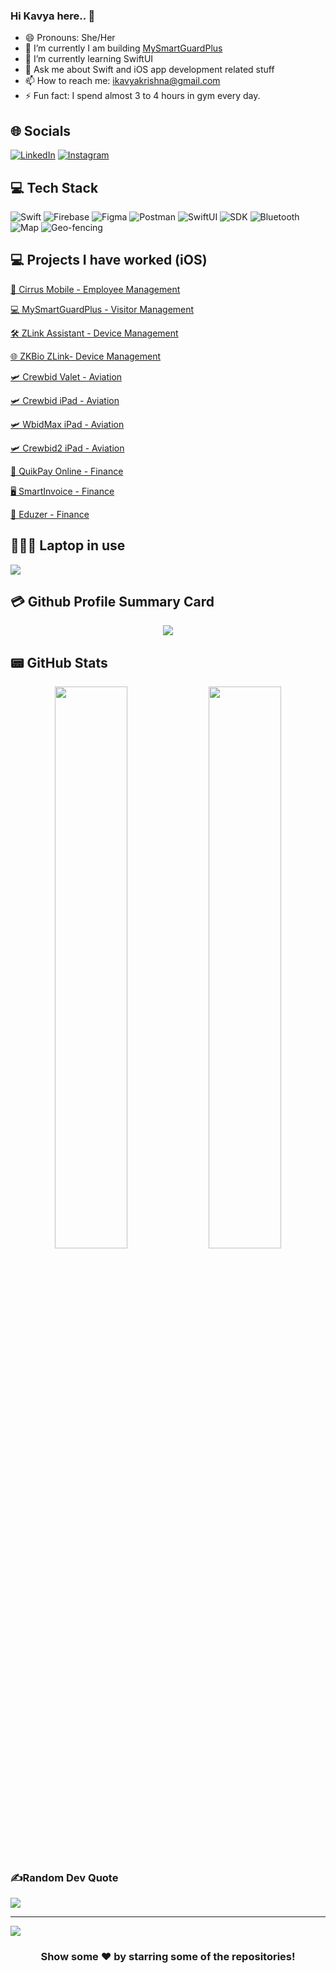 ### Hi Kavya here.. 👋

- 😄 Pronouns: She/Her
- 🔭 I’m currently I am building [MySmartGuardPlus](https://apps.apple.com/in/app/mysmartguardplus/id1665817043)
- 🌱 I’m currently learning SwiftUI
- 💬 Ask me about Swift and iOS app development related stuff
- 📫 How to reach me: ikavyakrishna@gmail.com
- ⚡ Fun fact: I spend almost 3 to 4 hours in gym every day.

## 🌐 Socials
[![LinkedIn](https://img.shields.io/badge/LinkedIn-0077B5?style=for-the-badge&logo=linkedin&logoColor=white)](https://linkedin.com/in/kavya-krishna-b77548160) [![Instagram](https://img.shields.io/badge/Instagram-E4405F?style=for-the-badge&logo=instagram&logoColor=white)](https://instagram.com/i_kavyaaa)

## 💻 Tech Stack
![Swift](https://img.shields.io/badge/swift-F54A2A?style=for-the-badge&logo=swift&logoColor=white) ![Firebase](https://img.shields.io/badge/firebase-%23039BE5.svg?style=for-the-badge&logo=firebase) ![Figma](https://img.shields.io/badge/figma-%23F24E1E.svg?style=for-the-badge&logo=figma&logoColor=white) ![Postman](https://img.shields.io/badge/Postman-FF6C37?style=for-the-badge&logo=postman&logoColor=white) ![SwiftUI](https://img.shields.io/badge/swiftui-%2300BCD4?style=for-the-badge&logo=swift&logoColor=white)
![SDK](https://img.shields.io/badge/sdk-%234285F4?style=for-the-badge&logo=visual-studio-code&logoColor=white)
![Bluetooth](https://img.shields.io/badge/bluetooth-%230A84FF?style=for-the-badge&logo=bluetooth&logoColor=white) ![Map](https://img.shields.io/badge/map-%234CAF50?style=for-the-badge&logo=google-maps&logoColor=white)
![Geo-fencing](https://img.shields.io/badge/geo--fencing-%23FF5722?style=for-the-badge&logo=mapbox&logoColor=white)



## 💻 Projects I have worked (iOS)

[📱 Cirrus Mobile - Employee Management](https://apps.apple.com/in/app/cirrus-mobile/id6523421292)

[💻 MySmartGuardPlus - Visitor Management](https://apps.apple.com/in/app/mysmartguardplus/id1665817043)

[🛠 ZLink Assistant - Device Management](https://apps.apple.com/in/app/zlink-assistant/id6444682611)

[🌐 ZKBio ZLink- Device Management](https://apps.apple.com/in/app/zkbio-zlink/id1640267070)

[🛩 Crewbid Valet - Aviation](https://apps.apple.com/us/app/crewbid-valet/id1233677874)

[🛩 Crewbid iPad - Aviation](https://apps.apple.com/us/app/crewbid/id563832596)

[🛩 WbidMax iPad - Aviation](https://apps.apple.com/us/app/wbidmax/id892320623)

[🛩 Crewbid2 iPad - Aviation](https://apps.apple.com/us/app/crewbid2/id1620490378)

[🛒 QuikPay Online - Finance](https://apps.apple.com/in/app/quikpayonline/id1540743531)

[🖥  SmartInvoice - Finance](https://apps.apple.com/us/app/abzer-smart-invoice/id1512008010)

[📖 Eduzer - Finance](https://apps.apple.com/us/app/eduzer/id1589962501)

## 👨🏻‍💻 Laptop in use
<img src="https://img.shields.io/badge/Apple-MacBook_Pro_2025 M4 Max-333333?style=for-the-badge&logo=apple&logoColor=white"/> 

## 💳 Github Profile Summary Card
<p align="center">
  <img src="https://github-profile-summary-cards.vercel.app/api/cards/profile-details?username=ikavyaaaa&theme=vue"/>
</p>

## 📟 GitHub Stats
<p align="center">
	<img width="48%" src="https://github-readme-stats.vercel.app/api?username=ikavyaaaa&show_icons=true&theme=vue" />
	<img width="48%" src="https://github-readme-streak-stats.herokuapp.com/?user=ikavyaaaa&theme=vue" />
</p>

### ✍️Random Dev Quote
![](https://quotes-github-readme.vercel.app/api?type=horizontal&theme=vue)

---
[![](https://visitcount.itsvg.in/api?id=ikavyaaaa&icon=0&color=1)](https://visitcount.itsvg.in)

  

<div align="center">

### Show some ❤️ by starring some of the repositories!

</div>


